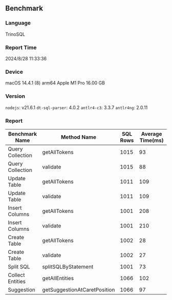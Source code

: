 ## Benchmark

### Language
TrinoSQL

### Report Time
2024/8/28 11:33:36

### Device
macOS 14.4.1
(8) arm64 Apple M1 Pro
16.00 GB

### Version
`nodejs`: v21.6.1
`dt-sql-parser`: 4.0.2
`antlr4-c3`: 3.3.7
`antlr4ng`: 2.0.11

### Report
| Benchmark Name |         Method Name        |SQL Rows|Average Time(ms)| 
|----------------|----------------------------|--------|----------------| 
|Query Collection|        getAllTokens        |  1015  |       93       | 
|Query Collection|          validate          |  1015  |       88       | 
|  Update Table  |        getAllTokens        |  1011  |       109      | 
|  Update Table  |          validate          |  1011  |       109      | 
| Insert Columns |        getAllTokens        |  1001  |       208      | 
| Insert Columns |          validate          |  1001  |       210      | 
|  Create Table  |        getAllTokens        |  1002  |       28       | 
|  Create Table  |          validate          |  1002  |       27       | 
|    Split SQL   |     splitSQLByStatement    |  1001  |       73       | 
|Collect Entities|       getAllEntities       |  1066  |       102      | 
|   Suggestion   |getSuggestionAtCaretPosition|  1066  |       97       | 


